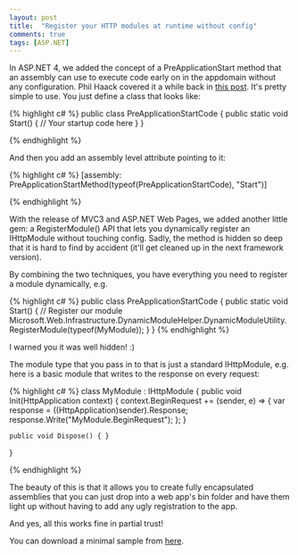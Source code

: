 ```yaml
---
layout: post
title:  "Register your HTTP modules at runtime without config"
comments: true
tags: [ASP.NET]
---
```



In ASP.NET 4, we added the concept of a PreApplicationStart method that an assembly can use to execute code early on in the appdomain without any configuration. Phil Haack covered it a while back in [this post](http://haacked.com/archive/2010/05/16/three-hidden-extensibility-gems-in-asp-net-4.aspx). It's pretty simple to use. You just define a class that looks like:

{% highlight c# %}
public class PreApplicationStartCode {
    public static void Start() {
        // Your startup code here
    }
}

{% endhighlight %}

And then you add an assembly level attribute pointing to it:

{% highlight c# %}
[assembly: PreApplicationStartMethod(typeof(PreApplicationStartCode), "Start")]

{% endhighlight %}

With the release of MVC3 and ASP.NET Web Pages, we added another little gem: a RegisterModule() API that lets you dynamically register an IHttpModule without touching config. Sadly, the method is hidden so deep that it is hard to find by accident (it'll get cleaned up in the next framework version).

By combining the two techniques, you have everything you need to register a module dynamically, e.g.

{% highlight c# %}
public class PreApplicationStartCode {
    public static void Start() {
        // Register our module
        Microsoft.Web.Infrastructure.DynamicModuleHelper.DynamicModuleUtility.RegisterModule(typeof(MyModule));
    }
}
{% endhighlight %}

I warned you it was well hidden! :)

The module type that you pass in to that is just a standard IHttpModule, e.g. here is a basic module that writes to the response on every request:

{% highlight c# %}
class MyModule : IHttpModule {
    public void Init(HttpApplication context) {
        context.BeginRequest += (sender, e) => {
            var response = ((HttpApplication)sender).Response;
            response.Write("MyModule.BeginRequest");
        };
    }

    public void Dispose() { }
}

{% endhighlight %}

The beauty of this is that it allows you to create fully encapsulated assemblies that you can just drop into a web app's bin folder and have them light up without having to add any ugly registration to the app.

And yes, all this works fine in partial trust!

You can download a minimal sample from [here](https://docs.google.com/uc?id=0B9LFjrvVZR24ZGQ4ZWY3YjYtN2Y3NC00ODcyLTlmMDktNWUxNWM0ZmM2ZjAw&amp;export=download&amp;hl=en).

